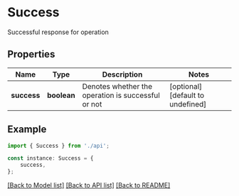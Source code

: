 # Success

Successful response for operation

## Properties

Name | Type | Description | Notes
------------ | ------------- | ------------- | -------------
**success** | **boolean** | Denotes whether the operation is successful or not | [optional] [default to undefined]

## Example

```typescript
import { Success } from './api';

const instance: Success = {
    success,
};
```

[[Back to Model list]](../README.md#documentation-for-models) [[Back to API list]](../README.md#documentation-for-api-endpoints) [[Back to README]](../README.md)
